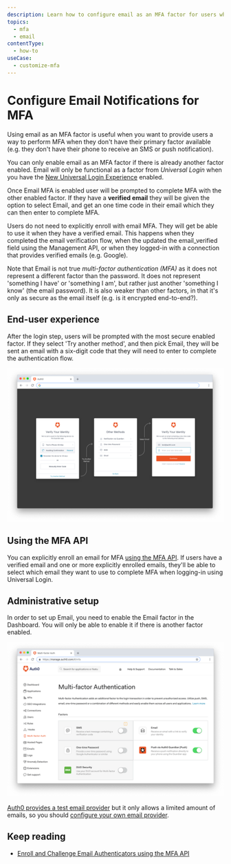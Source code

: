 ```yaml
---
description: Learn how to configure email as an MFA factor for users who don't have their primary factor available. 
topics:
  - mfa
  - email
contentType:
  - how-to
useCase:
  - customize-mfa
---
```

# Configure Email Notifications for MFA

Using email as an MFA factor is useful when you want to provide users a way to perform MFA when they don't have their primary factor available (e.g. they don't have their phone to receive an SMS or push notification). 

You can only enable email as an MFA factor if there is already another factor enabled. Email will only be functional as a factor from <dfn data-key="universal-login">Universal Login</dfn> when you have the [New Universal Login Experience](/universal-login/new) enabled.

Once Email MFA is enabled user will be prompted to complete MFA with the other enabled factor. If they have a **verified email** they will be given the option to select Email, and get an one time code in their email which they can then enter to complete MFA.

Users do not need to explicitly enroll with email MFA. They will get be able to use it when they have a verified email. This happens when they completed the email verification flow, when the updated the email_verified field using the Management API, or when they logged-in with a connection that provides verified emails (e.g. Google).

Note that Email is not true <dfn data-key="multifactor-authentication">multi-factor authentication (MFA)</dfn> as it does not represent a different factor than the password. It does not represent 'something I have' or 'something I am', but rather just another 'something I know' (the email password). It is also weaker than other factors, in that it's only as secure as the email itself (e.g. is it encrypted end-to-end?).

## End-user experience

After the login step, users will be prompted with the most secure enabled factor. If they select 'Try another method', and then pick Email, they will be sent an email with a six-digit code that they will need to enter to complete the authentication flow.

![Email End User 1](/media/articles/mfa/mfa-email.png)

## Using the MFA API

You can explicitly enroll an email for MFA [using the MFA API](/mfa/guides/mfa-api/email). If users have a verified email and one or more explicitly enrolled emails, they'll be able to select which email they want to use to complete MFA when logging-in using Universal Login.

## Administrative setup

In order to set up Email, you need to enable the Email factor in the Dashboard. You will only be able to enable it if there is another factor enabled. 

![MFA Email Settings](/media/articles/mfa/email-settings.png)

[Auth0 provides a test email provider](/email) but it only allows a limited amount of emails, so you should [configure your own email provider](/email/providers).

## Keep reading

* [Enroll and Challenge Email Authenticators using the MFA API](/mfa/guides/mfa-api/email)